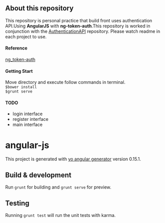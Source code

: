 ## About this repository
This repository is personal practice that build front uses authentication API.Using **AngularJS** with **ng-token-auth**.This repository is worked in conjunction with the [AuthenticationAPI](https://github.com/NewFieldForMe/AuthenticationAPI) repository. Please watch readme in each project to use.

#### Reference
[ng_token-auth](https://github.com/lynndylanhurley/ng-token-auth)

#### Getting Start  
Move directory and execute follow commands in terminal.  
`$bower install`  
`$grunt serve`  

#### TODO
- login interface
- register interface
- main interface

# angular-js
This project is generated with [yo angular generator](https://github.com/yeoman/generator-angular)
version 0.15.1.

## Build & development

Run `grunt` for building and `grunt serve` for preview.

## Testing

Running `grunt test` will run the unit tests with karma.
